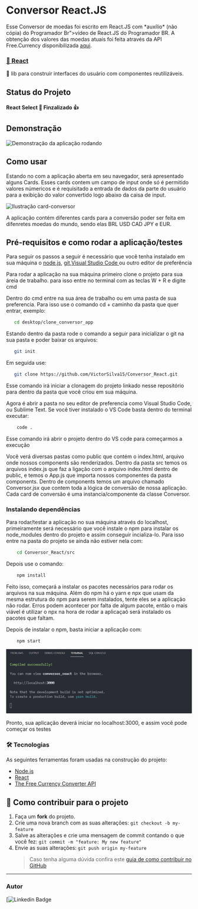 # Conversor React.JS

<p>Esse Conversor de moedas foi escrito em React.JS com *auxílio* (não cópia) do   Programador Br">vídeo</a> de React.JS do Programador BR. A obtenção dos valores das moedas atuais foi feita através da API Free.Currency disponibilizada <a href="https://free.currencyconverterapi.com/" alt="Link da API Free.Converter">aqui</a>.
</p><h3><a href="https://pt-br.reactjs.org/">🔗 React</a></h3><p >🚀 lib para construir interfaces do usuário com componentes reutilizáveis.</p>


<h2> Status do Projeto</h2>
<h4> React Select 🚀 Finzalizado  👍 </h4>
<h2>Demonstração</h2>

<img align="center" src="./screenshots/ConversordeMoedas.png" alt="Demonstração da aplicação rodando">

<h2>Como usar</h2>

 <p>Estando no com a aplicação aberta em seu navegador, será apresentado alguns Cards. Esses cards contem um campo de input onde só é permitido valores númericos e é requisitado a entrada de dados da parte do usuário para a exibição do valor convertido logo abaixo da caisa de input.</p>
 <img src="./screenshots/card-USD-to-BRL-React-print.png" alt="Ilustração card-conversor">
 <p>A aplicação contém diferentes cards para a conversão poder ser feita em difenretes moedas do mundo, sendo elas BRL USD CAD JPY e EUR.</p>

 <h2> Pré-requisitos e como rodar a aplicação/testes </h2>

<p>Para seguir os passos a seguir é necessário que você tenha instalado em sua máquina o <a href="https://nodejs.org/en/" alt="Link do Node.js">node.js</a>, <a href="https://git-scm.com/downloads" alt="Link do Git">git</a>,<a href="https://code.visualstudio.com/download" alt="Link do Visual Studio Code">Visual Studio Code </a> ou outro editor de preferência </p>

 <p>Para rodar a aplicação na sua máquina primeiro clone o projeto para sua áreia de trabalho. para isso entre no terminal com as teclas W + R e digite cmd</p>

 <p>Dentro do cmd entre na sua área de trabalho ou em uma pasta de sua preferencia. Para isso use o comando cd + caminho da pasta que quer entrar, exemplo:</p>

```bash
   cd desktop/clone_conversor_app
```

<p>Estando dentro da pasta rode o comando a seguir para inicializar o git na sua pasta e poder baixar os arquivos:</p>

```bash
   git init
```

<p>Em seguida use: </p>

```bash
   git clone https://github.com/VictorSilva15/Conversor_React.git
```

<p>Esse comando irá iniciar a clonagem do projeto linkado nesse repositório para dentro da pasta que você criou em sua máquina.</p>

<p>Agora é abrir a pasta no seu editor de preferencia como Visual Studio Code, ou Sublime Text. Se você tiver instalado o VS Code basta dentro do terminal executar: </p>

```bash
    code .
```

<p>Esse comando irá abrir o projeto dentro do VS code para começarmos a execução</p>

Você verá diversas pastas como public que contém o index.html, arquivo onde nossos components são renderizados. Dentro da pasta src temos os arquivos index.js que faz a ligação com o arquivo index.html dentro de public, e temos o App.js que importa nossos componentes da pasta components. Dentro de components temos um arquivo chamado Conversor.jsx que contem toda a lógica de conversão de nossa aplicação. Cada card de conversão é uma instancia/componente da classe Conversor.</p>

<h3>Instalando dependências</h3>

<p>Para rodar/testar a aplicação no sua máquina através do localhost, primeiramente será necessário que você instale o npm para instalar os node_modules dentro do projeto e assim conseguir incializa-lo. Para isso entre na pasta do projeto se ainda não estiver nela com: </p>

```bash
    cd Conversor_React/src
```

<p>Depois use o comando:</p>

```bash
    npm install
```

<p>Feito isso, começará a instalar os pacotes necessários para rodar os arquivos na sua máquina. Além do npm há o yarn e npx que usam da mesma estrutura do npm para serem instalados, tente eles se a aplicação não rodar. Erros podem acontecer por falta de algum pacote, então o mais viável é utilizar o npx na hora de rodar a aplicaçaõ será instalado os pacotes que faltam.</p>

<p>Depois de instalar o npm, basta iniciar a aplicação com:</p>

```bash
    npm start
```

<img src="./screenshots/execucao-successful.png" alt="Sucesso na Execução modelo-imagem">

<p>Pronto, sua aplicação deverá iniciar no localhost:3000, e assim você pode começar os testes</p>

### 🛠 Tecnologias

As seguintes ferramentas foram usadas na construção do projeto:

- [Node.js](https://nodejs.org/en/)
- [React](https://pt-br.reactjs.org/)
- [The Free Currency Converter API](https://free.currencyconverterapi.com/)

## 💪 Como contribuir para o projeto

1. Faça um **fork** do projeto.
2. Crie uma nova branch com as suas alterações: `git checkout -b my-feature`
3. Salve as alterações e crie uma mensagem de commit contando o que você fez: `git commit -m "feature: My new feature"`
4. Envie as suas alterações: `git push origin my-feature`
   > Caso tenha alguma dúvida confira este [guia de como contribuir no GitHub](./CONTRIBUTING.md)

---

### Autor


[![Linkedin Badge](https://www.linkedin.com/in/filipe-moreira-a2268216a//)
